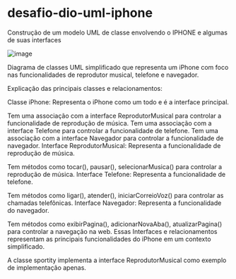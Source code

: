 # desafio-dio-uml-iphone
Construção de um modelo UML de classe envolvendo o IPHONE e algumas de suas interfaces

![image](https://github.com/casdea/desafio-dio-uml-iphone/assets/13076257/def57fed-47c6-4a0c-a4f2-ca301bc3a495)


Diagrama de classes UML simplificado que representa um iPhone com foco nas funcionalidades de reprodutor musical, telefone e navegador.

Explicação das principais classes e relacionamentos:

Classe iPhone: Representa o iPhone como um todo e é a interface principal.

Tem uma associação com a interface ReprodutorMusical para controlar a funcionalidade de reprodução de música.
Tem uma associação com a interface Telefone para controlar a funcionalidade de telefone.
Tem uma associação com a interface Navegador para controlar a funcionalidade de navegador.
Interface ReprodutorMusical: Representa a funcionalidade de reprodução de música.

Tem métodos como tocar(), pausar(), selecionarMusica() para controlar a reprodução de música.
Interface Telefone: Representa a funcionalidade de telefone.

Tem métodos como ligar(), atender(), iniciarCorreioVoz() para controlar as chamadas telefônicas.
Interface Navegador: Representa a funcionalidade do navegador.

Tem métodos como exibirPagina(), adicionarNovaAba(), atualizarPagina() para controlar a navegação na web.
Essas Interfaces e relacionamentos representam as principais funcionalidades do iPhone em um contexto simplificado.

A classe sportity implementa a interface ReprodutorMusical como exemplo de implementação apenas.
